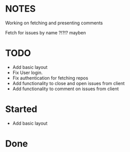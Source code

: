 # NOTES

Working on fetching and presenting comments

Fetch for issues by name ?!?!? mayben


# TODO

- Add basic layout
- Fix User login.
- Fix authentication for fetching repos
- Add functionality to close and open issues from client
- Add functionality to comment on issues from client


# Started 

- Add basic layout

# Done